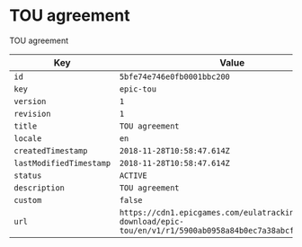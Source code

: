 # TOU agreement

TOU agreement

| Key | Value |
| --- | ----- |
| `id` | `5bfe74e746e0fb0001bbc200` |
| `key` | `epic-tou` |
| `version` | `1` |
| `revision` | `1` |
| `title` | `TOU agreement` |
| `locale` | `en` |
| `createdTimestamp` | `2018-11-28T10:58:47.614Z` |
| `lastModifiedTimestamp` | `2018-11-28T10:58:47.614Z` |
| `status` | `ACTIVE` |
| `description` | `TOU agreement` |
| `custom` | `false` |
| `url` | `https://cdn1.epicgames.com/eulatracking-download/epic-tou/en/v1/r1/5900ab0958a84b0ec7a38abcfd7c475a.pdf` |

